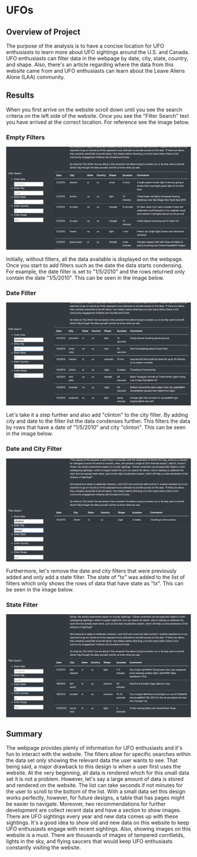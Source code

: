 # UFOs

## Overview of Project
The purpose of the analysis is to have a concise location for UFO enthusiasts to learn more about UFO sightings around the U.S. and Canada. UFO enthusiasts can filter data in the webpage by date, city, state, country, and shape. Also, there's an article regarding where the data from this website came from and UFO enthusiasts can learn about the Leave Aliens Alone (LAA) community. 

## Results
When you first arrive on the website scroll down until you see the search criteria on the left side of the website. Once you see the "Filter Search" text you have arrived at the correct location. For reference see the image below.

### Empty Filters
![image1](./static/images/img_1.png)

Initially, without filters, all the data available is displayed on the webpage. Once you start to add filters such as the date the data starts condensing. For example, the date filter is set to "1/5/2010" and the rows returned only contain the date "1/5/2010". This can be seen in the image below.

### Date Filter
![image2](./static/images/img_2.png)

Let's take it a step further and also add "clinton" to the city filter. By adding city and date to the filter list the data condenses further. This filters the data by rows that have a date of "1/5/2010" and city "clinton". This can be seen in the image below.

### Date and City Filter
![image3](./static/images/img_3.png)

Furthermore, let's remove the date and city filters that were previously added and only add a state filter. The state of "tx" was added to the list of filters which only shows the rows of data that have state as "tx". This can be seen in the image below.

### State Filter
![image4](./static/images/img_4.png)

## Summary
The webpage provides plenty of information for UFO enthusiasts and it's fun to interact with the website. The filters allow for specific searches within the data set only showing the relevant data the user wants to see. That being said, a major drawback to this design is when a user first uses the website. At the very beginning, all data is rendered which for this small data set it is not a problem. However, let's say a large amount of data is stored and rendered on the website. The list can take seconds if not minutes for the user to scroll to the bottom of the list. With a small data set this design works perfectly, however, for future designs, a table that has pages might be easier to navigate. Moreover, two recommendations for further development are collect recent data and have a section to show images. There are UFO sightings every year and new data comes up with these sightings. It's a good idea to show old and new data on this website to keep UFO enthusiasts engage with recent sightings. Also, showing images on this website is a must. There are thousands of images of tampered cornfields, lights in the sky, and flying saucers that would keep UFO enthusiasts constantly visiting the website.

